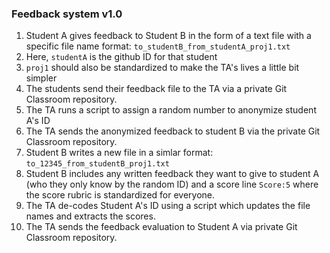 ### Feedback system v1.0

1. Student A gives feedback to Student B in the form of a text file with a specific file name format: `to_studentB_from_studentA_proj1.txt`
2. Here, `studentA` is the github ID for that student
3. `proj1` should also be standardized to make the TA's lives a little bit simpler
4. The students send their feedback file to the TA via a private Git Classroom repository.
5. The TA runs a script to assign a random number to anonymize student A's ID
6. The TA sends the anonymized feedback to student B via the private Git Classroom repository.
7. Student B writes a new file in a simlar format: `to_12345_from_studentB_proj1.txt`
8. Student B includes any written feedback they want to give to student A (who they only know by the random ID) and a score line `Score:5` where the score rubric is standardized for everyone.
9. The TA de-codes Student A's ID using a script which updates the file names and extracts the scores.
10. The TA sends the feedback evaluation to Student A via private Git Classroom repository.